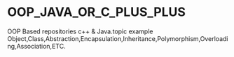 # OOP_JAVA_OR_C_PLUS_PLUS
OOP Based repositories c++ & Java.topic example Object,Class,Abstraction,Encapsulation,Inheritance,Polymorphism,Overloading,Association,ETC.